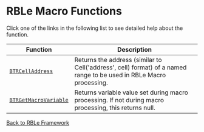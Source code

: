 # RBLe Macro Functions

Click one of the links in the following list to see detailed help about the function.

Function | Description
---|---
[`BTRCellAddress`](BTRCellAddress.md) | Returns the address (similar to Cell('address', cell) format) of a named range to be used in RBLe Macro processing.
[`BTRGetMacroVariable`](BTRGetMacroVariable.md) | Returns variable value set during macro processing.  If not during macro processing, this returns null.


[Back to RBLe Framework](/RBLe/RBLe.md)
